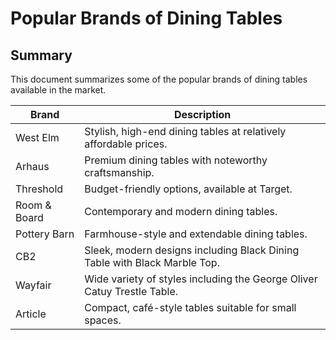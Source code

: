 # Popular Brands of Dining Tables

## Summary

This document summarizes some of the popular brands of dining tables available in the market.

| Brand        | Description                                                                 |
|--------------|-----------------------------------------------------------------------------|
| West Elm     | Stylish, high-end dining tables at relatively affordable prices.           |
| Arhaus       | Premium dining tables with noteworthy craftsmanship.                       |
| Threshold    | Budget-friendly options, available at Target.                              |
| Room & Board | Contemporary and modern dining tables.                                     |
| Pottery Barn | Farmhouse-style and extendable dining tables.                              |
| CB2          | Sleek, modern designs including Black Dining Table with Black Marble Top.  |
| Wayfair      | Wide variety of styles including the George Oliver Catuy Trestle Table.    |
| Article      | Compact, café-style tables suitable for small spaces.                      |